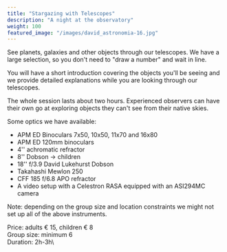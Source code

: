 ```yaml
---
title: "Stargazing with Telescopes"
description: "A night at the observatory"
weight: 100
featured_image: "/images/david_astronomia-16.jpg"
---
```


See planets, galaxies and other objects through our telescopes. We have a large selection, so you don't need to "draw a number" and wait in line.

You will have a short introduction covering the objects you'll be seeing and we provide detailed explanations while you are looking through our telescopes.

<!--more-->

The whole session lasts about two hours.
Experienced observers can have their own go at exploring objects they can't see from their native skies.

Some optics we have available:

* APM ED Binoculars 7x50, 10x50, 11x70 and 16x80
* APM ED 120mm binoculars
* 4'' achromatic refractor
* 8'' Dobson -> children
* 18'' f/3.9 David Lukehurst Dobson
* Takahashi Mewlon 250
* CFF 185 f/6.8 APO refractor
* A video setup with a Celestron RASA equipped with an ASI294MC camera

Note: depending on the group size and location constraints we might not set up all of the above instruments.

Price: adults &euro; 15, children &euro; 8\
Group size: minimum 6\
Duration: 2h-3h\
